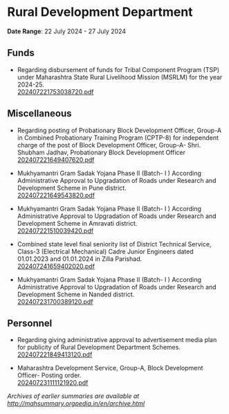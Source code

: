 # Rural Development Department

**Date Range**: 22 July 2024 - 27 July 2024


## Funds
- Regarding disbursement of funds for Tribal Component Program (TSP) under Maharashtra State Rural Livelihood Mission (MSRLM) for the year 2024-25.\
  [202407221753038720.pdf](https://gr.maharashtra.gov.in/Site/Upload/Government%20Resolutions/English/202407221753038720.pdf)

## Miscellaneous
- Regarding posting of Probationary Block Development Officer, Group-A in Combined Probationary Training Program (CPTP-8) for independent charge of the post of Block Development Officer, Group-A- Shri. Shubham Jadhav, Probationary Block Development Officer\
  [202407221649407620.pdf](https://gr.maharashtra.gov.in/Site/Upload/Government%20Resolutions/English/202407221649407620.pdf)

- Mukhyamantri Gram Sadak Yojana Phase II  (Batch- I )                 According Administrative Approval to Upgradation of Roads under Research and                   Development Scheme in Pune district.\
  [202407221649543820.pdf](https://gr.maharashtra.gov.in/Site/Upload/Government%20Resolutions/English/202407221649543820.pdf)

- Mukhyamantri Gram Sadak Yojana Phase II  (Batch- I )                 According Administrative Approval to Upgradation of Roads under Research and                   Development Scheme in Amravati district.\
  [202407221510039420.pdf](https://gr.maharashtra.gov.in/Site/Upload/Government%20Resolutions/English/202407221510039420.pdf)

- Combined state level final seniority list of District Technical Service, Class-3 (Electrical  Mechanical) Cadre Junior Engineers dated 01.01.2023 and 01.01.2024 in Zilla Parishad.\
  [202407241659402020.pdf](https://gr.maharashtra.gov.in/Site/Upload/Government%20Resolutions/English/202407241659402020.pdf)

- Mukhyamantri Gram Sadak Yojana Phase II  (Batch- I )                 According Administrative Approval to Upgradation of Roads under Research and                   Development Scheme in Nanded district.\
  [202407231700389120.pdf](https://gr.maharashtra.gov.in/Site/Upload/Government%20Resolutions/English/202407231700389120.pdf)

## Personnel
- Regarding giving administrative approval to advertisement media plan for publicity of Rural Development Department Schemes.\
  [202407221849413120.pdf](https://gr.maharashtra.gov.in/Site/Upload/Government%20Resolutions/English/202407221849413120.pdf)

- Maharashtra Development Service, Group-A, Block Development Officer- Posting order.\
  [202407231111121920.pdf](https://gr.maharashtra.gov.in/Site/Upload/Government%20Resolutions/English/202407231111121920.pdf)


*Archives of earlier summaries are available at http://mahsummary.orgpedia.in/en/archive.html*